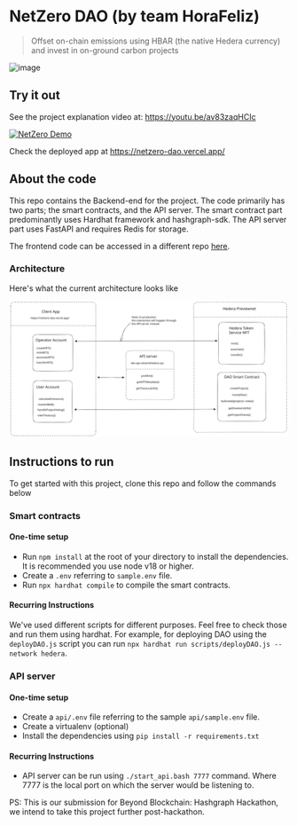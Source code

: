 # NetZero DAO (by team HoraFeliz)

> Offset on-chain emissions using HBAR (the native Hedera currency) and invest in on-ground carbon projects

![image](https://github.com/gautamp8/netzero-dao/assets/10217535/5a35d336-f33e-40d0-b4b1-7a4e75fc1e02)


## Try it out

See the project explanation video at: https://youtu.be/av83zaqHCIc

[![NetZero Demo](https://img.youtube.com/vi/av83zaqHCIc/1.jpg)](https://www.youtube.com/watch?v=av83zaqHCIc)


Check the deployed app at https://netzero-dao.vercel.app/


## About the code

This repo contains the Backend-end for the project. The code primarily has two parts; the smart contracts, and the API server. The smart contract part predominantly uses Hardhat framework and hashgraph-sdk. The API server part uses FastAPI and requires Redis for storage.

The frontend code can be accessed in a different repo [here](https://github.com/gautamp8/netzero-dao).

### Architecture

Here's what the current architecture looks like

![image](/images/architecture.svg)

## Instructions to run

To get started with this project, clone this repo and follow the commands below

### Smart contracts

#### One-time setup

- Run `npm install` at the root of your directory to install the dependencies. It is recommended you use node v18 or higher.
- Create a `.env` referring to `sample.env` file.
- Run `npx hardhat compile` to compile the smart contracts.

#### Recurring Instructions

We've used different scripts for different purposes. Feel free to check those and run them using hardhat. For example, for deploying DAO using the `deployDAO.js` script you can run `npx hardhat run scripts/deployDAO.js --network hedera`.


### API server

#### One-time setup

- Create a `api/.env` file referring to the sample `api/sample.env` file.
- Create a virtualenv (optional)
- Install the dependencies using `pip install -r requirements.txt`

#### Recurring Instructions

- API server can be run using `./start_api.bash 7777` command. Where 7777 is the local port on which the server would be listening to.

PS: This is our submission for Beyond Blockchain: Hashgraph Hackathon, we intend to take this project further post-hackathon.
